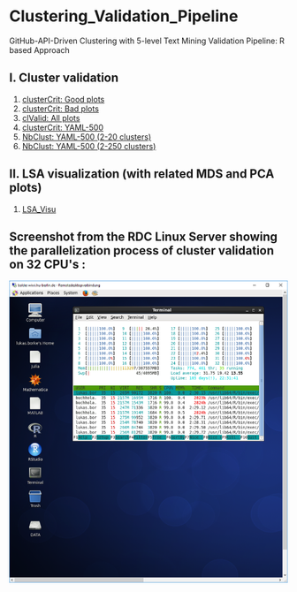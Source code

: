 # Clustering_Validation_Pipeline
GitHub-API-Driven Clustering with 5-level Text Mining Validation Pipeline: R based Approach


## I. Cluster validation
1. [clusterCrit: Good plots](plots_good.md)
2. [clusterCrit: Bad plots](plots_bad.md)
3. [clValid: All plots](plots_clValid.md)
4. [clusterCrit: YAML-500](plots_YAML_500.md)
5. [NbClust: YAML-500 (2-20 clusters)](plots_nb_YAML_500_(2-20).md)
6. [NbClust: YAML-500 (2-250 clusters)](plots_nb_YAML_500_(2-250).md)

## II. LSA visualization (with related MDS and PCA plots)
1. [LSA_Visu](plots_LSA_Visu.md)


## Screenshot from the RDC Linux Server showing the parallelization process of cluster validation on 32 CPU's :
<img src="balder.png" width="900">
